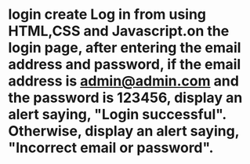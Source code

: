 # login create Log in from using HTML,CSS and Javascript.on the login page, after entering the email address and password, if the email address is admin@admin.com and the password is 123456, display an alert saying, "Login successful". Otherwise, display an alert saying, "Incorrect email or password".
